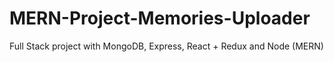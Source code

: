 # MERN-Project-Memories-Uploader
Full Stack project with MongoDB, Express, React + Redux and Node (MERN) 

